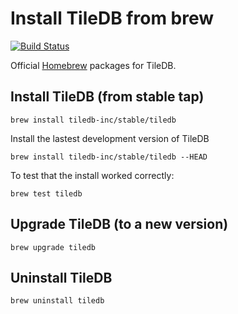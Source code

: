 # Install TileDB from brew

[![Build Status](https://travis-ci.org/TileDB-Inc/homebrew-stable.svg?branch=master)](https://travis-ci.org/TileDB-Inc/homebrew-stable)

Official [Homebrew](https://brew.sh/) packages for TileDB.

## Install TileDB (from stable tap)

```
brew install tiledb-inc/stable/tiledb
```

Install the lastest development version of TileDB

```
brew install tiledb-inc/stable/tiledb --HEAD
```

To test that the install worked correctly:

```
brew test tiledb
```

## Upgrade TileDB (to a new version)

```
brew upgrade tiledb
```

## Uninstall TileDB

```
brew uninstall tiledb
```

